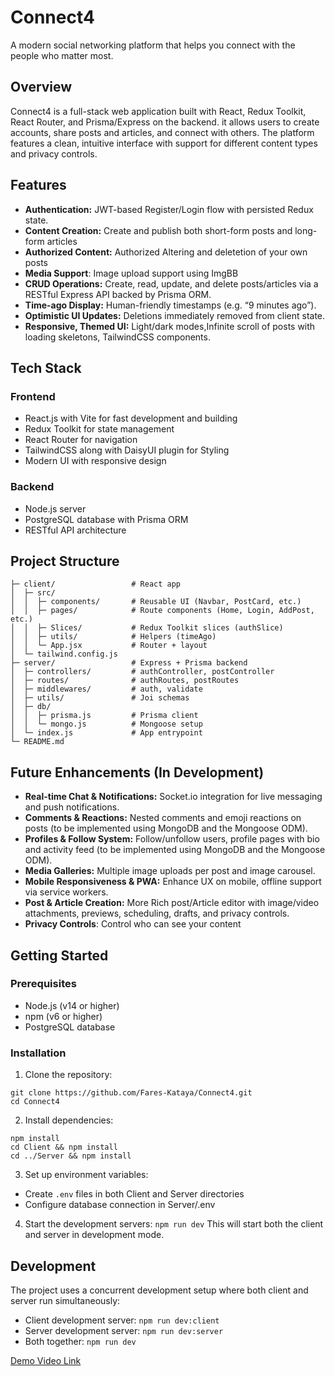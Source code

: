 # Connect4  
  
A modern social networking platform that helps you connect with the people who matter most.  
  
## Overview  
  
Connect4 is a full-stack web application  built with React, Redux Toolkit, React Router, and Prisma/Express on the backend. it allows users to create accounts, share posts and articles, and connect with others. The platform features a clean, intuitive interface with support for different content types and privacy controls.  

## Features  
  
- **Authentication:** JWT-based Register/Login flow with persisted Redux state. 
- **Content Creation:** Create and publish both short-form posts and long-form articles
- **Authorized Content:** Authorized Altering and deletetion of your own posts  
- **Media Support**: Image upload support using ImgBB    
- **CRUD Operations:** Create, read, update, and delete posts/articles via a RESTful Express API backed by Prisma ORM.
- **Time-ago Display:** Human-friendly timestamps (e.g. “9 minutes ago”).
- **Optimistic UI Updates:** Deletions immediately removed from client state.
- **Responsive, Themed UI:** Light/dark modes,Infinite scroll of posts with loading skeletons, TailwindCSS components.

## Tech Stack  
  
### Frontend  
- React.js with Vite for fast development and building  
- Redux Toolkit for state management  
- React Router for navigation
- TailwindCSS along with DaisyUI plugin for Styling  
- Modern UI with responsive design  
  
### Backend  
- Node.js server  
- PostgreSQL database with Prisma ORM  
- RESTful API architecture  
  
## Project Structure
```/
├─ client/                 # React app
│  ├─ src/
│  │  ├─ components/       # Reusable UI (Navbar, PostCard, etc.)
│  │  ├─ pages/            # Route components (Home, Login, AddPost, etc.)
│  │  ├─ Slices/           # Redux Toolkit slices (authSlice)
│  │  ├─ utils/            # Helpers (timeAgo)
│  │  └─ App.jsx           # Router + layout
│  └─ tailwind.config.js
├─ server/                 # Express + Prisma backend
│  ├─ controllers/         # authController, postController
│  ├─ routes/              # authRoutes, postRoutes
│  ├─ middlewares/         # auth, validate
│  ├─ utils/               # Joi schemas
│  ├─ db/
│  │  ├─ prisma.js         # Prisma client
│  │  └─ mongo.js          # Mongoose setup
│  └─ index.js             # App entrypoint
└─ README.md
```
## Future Enhancements (In Development) 
- **Real-time Chat & Notifications:** Socket.io integration for live messaging and push notifications.
- **Comments & Reactions:** Nested comments and emoji reactions on posts (to be implemented using MongoDB and the Mongoose ODM).
- **Profiles & Follow System:** Follow/unfollow users, profile pages with bio and activity feed (to be implemented using MongoDB and the Mongoose ODM).
- **Media Galleries:** Multiple image uploads per post and image carousel.
- **Mobile Responsiveness & PWA:** Enhance UX on mobile, offline support via service workers.
- **Post & Article Creation:** More Rich post/Article editor with image/video attachments, previews, scheduling, drafts, and privacy controls.
- **Privacy Controls**: Control who can see your content

## Getting Started  
  
### Prerequisites  
  
- Node.js (v14 or higher)  
- npm (v6 or higher)  
- PostgreSQL database  
  
### Installation  
  
1. Clone the repository:
```
git clone https://github.com/Fares-Kataya/Connect4.git
cd Connect4
```
2. Install dependencies:
```
npm install
cd Client && npm install
cd ../Server && npm install
```
3. Set up environment variables:  
- Create `.env` files in both Client and Server directories  
- Configure database connection in Server/.env  

4. Start the development servers:
```npm run dev```
This will start both the client and server in development mode.  

## Development  

The project uses a concurrent development setup where both client and server run simultaneously:  

- Client development server: `npm run dev:client`  
- Server development server: `npm run dev:server`  
- Both together: `npm run dev`

[Demo Video Link ]([https://drive.google.com/file/d/1wZPPdcqk2-RIvHueLDZVGEpZvyUwZWVo/view?usp=sharing](https://drive.google.com/file/d/11FQ9nFR82Yi3SstXpkqD16CpyyiNyuCN/view))
